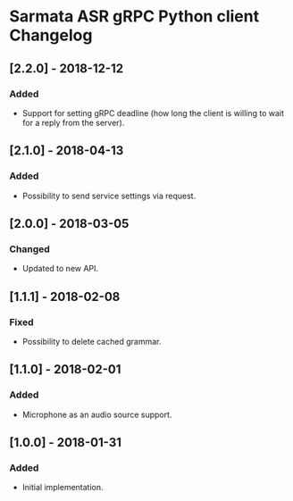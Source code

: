 # Sarmata ASR gRPC Python client Changelog

## [2.2.0] - 2018-12-12
### Added
- Support for setting gRPC deadline (how long the client is willing to wait for a reply from the server).

## [2.1.0] - 2018-04-13
### Added
- Possibility to send service settings via request.

## [2.0.0] - 2018-03-05
### Changed
- Updated to new API.

## [1.1.1] - 2018-02-08
### Fixed
- Possibility to delete cached grammar.

## [1.1.0] - 2018-02-01
### Added
- Microphone as an audio source support.

## [1.0.0] - 2018-01-31
### Added
- Initial implementation.
